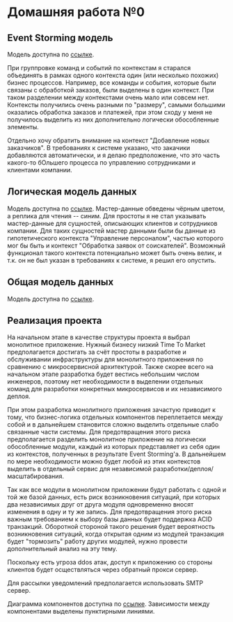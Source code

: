 # Домашняя работа №0

## Event Storming модель

Модель доступна по [ссылке](https://miro.com/app/board/uXjVLr3CjCk=/?share_link_id=346059167375).

При группровке команд и событий по контекстам я старался объединять в рамках одного контекста один (или несколько похожих) бизнес процессов.
Например, все команды и события, которые были связаны с обработкой заказов, были выделены в один контекст.
При таком разделении между контекстами очень мало или совсем нет.
Контексты получились очень разными по "размеру", самыми большими оказались обработка заказов и платежей, при этом сходу у меня не получилось выделить из них дополнительно логически обособленные элементы.

Отдельно хочу обратить внимание на контекст "Добавление новых заказчиков". 
В требованиях к системе указано, что закачики добавляются автоматически, и я делаю предположение, что это часть какого-то бОльшего процесса по управлению сотрудниками и клиентами компании.

## Логическая модель данных

Модель доступна по [ссылке](ldm/ldm.drawio.png).
Мастер-данные обведены чёрным цветом, а реплика для чтения -- синим.
Для простоты я не стал указывать мастер-данные для сущностей, описыающих клиентов и сотрудников компании.
Для таких сущностей мастер данными были бы данные из гипотетического контекста "Управление персоналом", частью которого мог бы быть и контекст "Обработка заявок от соискателей".
Возможный функционал такого контекста потенциально может быть очень велик, и т.к. он не был указан в требованиях к системе, я решил его опустить.

## Общая модель данных

Модель доступна по [ссылке](dm/dm.drawio.png).

## Реализация проекта

На начальном этапе в качестве структуры проекта я выбрал монолитное приложение.
Нужный бизнесу низкий Time To Market предполагается достигать за счёт простоты в разработке и обслуживании инфраструктуры для монолитного приложения по сравнению с микросервисной архитектурой.
Также скорее всего на начальном этапе разработка будет вестись небольшим числом инженеров, поэтому нет необходимости в выделении отдельных команд для разработки конкретных микросервисов и их независимого деплоя.

При этом разработка монолитного приложения зачастую приводит к тому, что бизнес-логика отдельных компонентов переплетается между собой и в дальнейшем становится сложно выделить отдельные слабо связанные части системы.
Для предотвращения этого риска предполагается разделить монолитное приложение на логически обособленные модули, каждый из которых представляет из себя один из контекстов, полученных в результате Event Storming'а.
В дальнейшем по мере необходимости можно будет любой из этих контекстов выделить в отдельный сервис для независимой разработки/деплоя/масштабирования.

Так как все модули в монолитном приложении будут работать с одной и той же базой данных, есть риск возникновения ситуаций, при которых два независимых друг от друга модуля одновременно вносят изменения в одну и ту же запись.
Для предотвращения этого риска важным требованием к выбору базы данных будет поддержка ACID транзакций.
Оборотной стороной такого решения будет вероятность возникновения ситуаций, когда открытая одним из модулей транзакция будет "тормозить" работу других модулей, нужно провести дополнительный анализ на эту тему.

Поскольку есть угроза ddos атак, доступ к приложению со стороны клиентов будет осществляться через обратный прокси сервер.

Для рассылки уведомлений предполагается использовать SMTP сервер.

Диаграмма компонентов доступна по [ссылке](components/components.drawio.png).
Зависимости между компонентами выделены пунктирными линиями.
